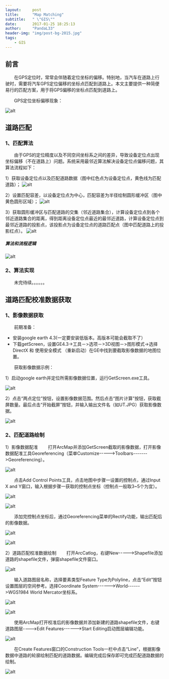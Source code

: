 ```yaml
---
layout:     post
title:      "Map Matching"
subtitle:   " \"GIS\""
date:       2017-01-25 18:25:13
author:     "PandaL33"
header-img: "img/post-bg-2015.jpg"
tags:
    - GIS
---
```

## 前言

&emsp;&emsp;在GPS定位时，常常会伴随着定位坐标的偏移。特别地，当汽车在道路上行驶时，需要将汽车GPS定位偏移的坐标点匹配到道路上。本文主要提供一种简便易行的匹配方案，用于将GPS偏移的坐标点匹配到道路上。

&emsp;&emsp;GPS定位坐标偏移现象：

![alt](https://raw.githubusercontent.com/PandaL33/PandaL33.github.io/master/img/in-post/map-matching/map-matching-1.png)


## 道路匹配

### 1、匹配算法
&emsp;&emsp;由于GPS的定位精度以及不同空间坐标系之间的差异，导致设备定位点出现坐标偏移（不在道路上）问题。系统采用最邻近算法解决设备定位点偏移问题，其算法流程如下：

1）获取设备定位点以及匹配道路数据（图中红色点为设备定位点，黄色线为匹配道路）；
 ![alt](https://raw.githubusercontent.com/PandaL33/PandaL33.github.io/master/img/in-post/map-matching/map-matching-2.png)

2）设置匹配容差，以设备定位点为中心，匹配容差为半径绘制圆形缓冲区（图中黄色圆形区域）；
 ![alt](https://raw.githubusercontent.com/PandaL33/PandaL33.github.io/master/img/in-post/map-matching/map-matching-3.png)

3）获取圆形缓冲区与匹配道路的交集（邻近道路集合），计算设备定位点到各个邻近道路集合的距离，得到距离设备定位点最近的最邻近道路，计算设备定位点到最邻近道路的投影点，该投影点为设备定位点的道路匹配点（图中匹配道路上的投影红点）。
 ![alt](https://raw.githubusercontent.com/PandaL33/PandaL33.github.io/master/img/in-post/map-matching/map-matching-4.png)

##### 算法和流程逻辑 
 ![alt](https://raw.githubusercontent.com/PandaL33/PandaL33.github.io/master/img/in-post/map-matching/map-matching-5.png)

### 2、算法实现
&emsp;&emsp;未完待续。。。。。。

## 道路匹配校准数据获取
### 1、影像数据获取
&emsp;&emsp;前期准备：
- 安装google earth 4.3(一定要安装低版本。高版本可能会截取不了）
- 下载getScreen，设置GE4.3->工具－>选项－>3D视图－>图形模式->选择DirectX 和 使用安全模式 （重新启动）在GE中找到要截取影像数据的地图位置。

&emsp;&emsp;获取影像数据示例：

1）启动google earth并定位所需影像数据位置，运行GetScreen.exe工具。

  ![alt](https://raw.githubusercontent.com/PandaL33/PandaL33.github.io/master/img/in-post/map-matching/map-matching-6.png)

2）点击“两点定位”按钮，设置影像数据范围。然后点击“图片计算”按钮，获取截屏数量。最后点击“开始截屏”按钮，并输入输出文件名（如UT.JPG）获取影像数据。

  ![alt](https://raw.githubusercontent.com/PandaL33/PandaL33.github.io/master/img/in-post/map-matching/map-matching-7.png)

### 2、匹配道路绘制

1）影像数据配准
&emsp;&emsp;打开ArcMap并添加GetScreen截取的影像数据，打开影像数据配准工具Georeferencing（菜单Customize----->Toolbars------->Georeferencing）。

![alt](https://raw.githubusercontent.com/PandaL33/PandaL33.github.io/master/img/in-post/map-matching/map-matching-9.png)

&emsp;&emsp;点击Add Control Points工具，点击地图中步骤一设置的控制点，通过Input X and Y窗口，输入根据步骤一获取的控制点坐标（控制点一般取3~5个为宜）。
 
![alt](https://raw.githubusercontent.com/PandaL33/PandaL33.github.io/master/img/in-post/map-matching/map-matching-10.png)

![alt](https://raw.githubusercontent.com/PandaL33/PandaL33.github.io/master/img/in-post/map-matching/map-matching-11.png)

&emsp;&emsp;添加完控制点坐标后，通过Georeferencing菜单的Rectify功能，输出匹配后的影像数据。
  
![alt](https://raw.githubusercontent.com/PandaL33/PandaL33.github.io/master/img/in-post/map-matching/map-matching-12.png)

![alt](https://raw.githubusercontent.com/PandaL33/PandaL33.github.io/master/img/in-post/map-matching/map-matching-13.png)

2）道路匹配校准数据绘制
&emsp;&emsp;打开ArcCatlog，右键New----->Shapefile添加道路的shapefile文件，弹窗shapefile文件窗口。
 
![alt](https://raw.githubusercontent.com/PandaL33/PandaL33.github.io/master/img/in-post/map-matching/map-matching-14.png)

&emsp;&emsp;输入道路图层名称，选择要素类型Feature Type为Polyline，点击“Edit”按钮设置图层的空间参考。选择Coordinate System------>World------>WGS1984 World Mercator坐标系。

![alt](https://raw.githubusercontent.com/PandaL33/PandaL33.github.io/master/img/in-post/map-matching/map-matching-15.png)

![alt](https://raw.githubusercontent.com/PandaL33/PandaL33.github.io/master/img/in-post/map-matching/map-matching-16.png)

&emsp;&emsp;使用ArcMap打开校准后的影像数据并添加新建的道路shapefile文件，右键道路图层---->Edit Features------>Start Editing启动图层编辑功能。

![alt](https://raw.githubusercontent.com/PandaL33/PandaL33.github.io/master/img/in-post/map-matching/map-matching-17.png)

&emsp;&emsp;在Create Features窗口的Construction Tools一栏中点击“Line”，根据影像数据中道路的轮廓绘制匹配的道路数据。编辑完成后保存即可完成匹配道路数据的绘制。
  
![alt](https://raw.githubusercontent.com/PandaL33/PandaL33.github.io/master/img/in-post/map-matching/map-matching-19.png)


